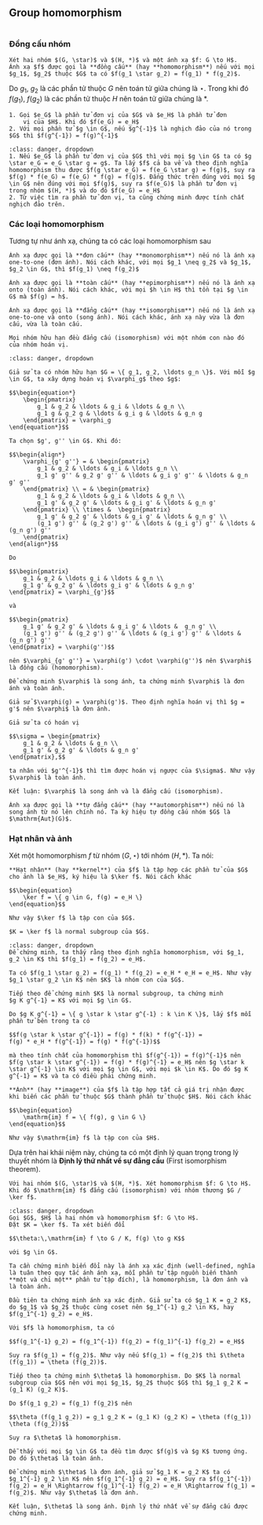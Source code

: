 ## Group homomorphism

```{contents}
```

### Đồng cấu nhóm

````{prf:definition} Homomorphism, Đồng cấu nhóm
Xét hai nhóm $(G, \star)$ và $(H, *)$ và một ánh xạ $f: G \to H$.
Ánh xạ $f$ được gọi là **đồng cấu** (hay **homomorphism**) nếu với mọi $g_1$, $g_2$ thuộc $G$ ta có $f(g_1 \star g_2) = f(g_1) * f(g_2)$.
````

Do $g_1$, $g_2$ là các phần tử thuộc $G$ nên toán tử giữa chúng là $\star$. Trong khi đó $f(g_1)$, $f(g_2)$ là các phần tử thuộc $H$ nên toán tử giữa chúng là $*$.

````{prf:remark}
1. Gọi $e_G$ là phần tử đơn vị của $G$ và $e_H$ là phần tử đơn
    vị của $H$. Khi đó $f(e_G) = e_H$
2. Với mọi phần tử $g \in G$, nếu $g^{-1}$ là nghịch đảo của nó trong $G$ thì $f(g^{-1}) = f(g)^{-1}$
````

```{admonition} **Chứng minh**
:class: danger, dropdown
1. Nếu $e_G$ là phần tử đơn vị của $G$ thì với mọi $g \in G$ ta có $g \star e_G = e_G \star g = g$. Ta lấy $f$ cả ba vế và theo định nghĩa homomorphism thu được $f(g \star e_G) = f(e_G \star g) = f(g)$, suy ra $f(g) * f(e_G) = f(e_G) * f(g) = f(g)$. Đẳng thức trên đúng với mọi $g \in G$ nên đúng với mọi $f(g)$, suy ra $f(e_G)$ là phần tử đơn vị trong nhóm $(H, *)$ và do đó $f(e_G) = e_H$
2. Từ việc tìm ra phần tử đơn vị, ta cũng chứng minh được tính chất nghịch đảo trên.
```

### Các loại homomorphism

Tương tự như ánh xạ, chúng ta có các loại homomorphism sau

````{prf:definition} Monomorphism, Đơn cấu
Ánh xạ được gọi là **đơn cấu** (hay **monomorphism**) nếu nó là ánh xạ one-to-one (đơn ánh). Nói cách khác, với mọi $g_1 \neq g_2$ và $g_1$, $g_2 \in G$, thì $f(g_1) \neq f(g_2)$
````

````{prf:definition} Epimorphism, Toàn cấu
Ánh xạ được gọi là **toàn cấu** (hay **epimorphism**) nếu nó là ánh xạ onto (toàn ánh). Nói cách khác, với mọi $h \in H$ thì tồn tại $g \in G$ mà $f(g) = h$.
````

````{prf:definition} Isomorphism, Đẳng cấu
Ánh xạ được gọi là **đẳng cấu** (hay **isomorphism**) nếu nó là ánh xạ one-to-one và onto (song ánh). Nói cách khác, ánh xạ này vừa là đơn cấu, vừa là toàn cấu.
````

````{prf:theorem} Định lí Cayley
Mọi nhóm hữu hạn đều đẳng cấu (isomorphism) với một nhóm con nào đó của nhóm hoán vị.
````

```{admonition} **Chứng minh**
:class: danger, dropdown

Giả sử ta có nhóm hữu hạn $G = \{ g_1, g_2, \ldots g_n \}$. Với mỗi $g \in G$, ta xây dựng hoán vị $\varphi_g$ theo $g$:

$$\begin{equation*}
    \begin{pmatrix}
        g_1 & g_2 & \ldots & g_i & \ldots & g_n \\
        g_1 g & g_2 g & \ldots & g_i g & \ldots & g_n g
    \end{pmatrix} = \varphi_g
\end{equation*}$$

Ta chọn $g', g'' \in G$. Khi đó:

$$\begin{align*}
    \varphi_{g' g''} = & \begin{pmatrix}
        g_1 & g_2 & \ldots & g_i & \ldots g_n \\
        g_1 g' g'' & g_2 g' g'' & \ldots & g_i g' g'' & \ldots & g_n g' g''
    \end{pmatrix} \\ = & \begin{pmatrix}
        g_1 & g_2 & \ldots & g_i & \ldots & g_n \\
        g_1 g' & g_2 g' & \ldots & g_i g' & \ldots & g_n g'
    \end{pmatrix} \\ \times &  \begin{pmatrix}
        g_1 g' & g_2 g' & \ldots & g_i g' & \ldots & g_n g' \\
        (g_1 g') g'' & (g_2 g') g'' & \ldots & (g_i g') g'' & \ldots & (g_n g') g''
    \end{pmatrix}
\end{align*}$$

Do

$$\begin{pmatrix}
    g_1 & g_2 & \ldots g_i & \ldots & g_n \\
    g_1 g' & g_2 g' & \ldots g_i g' & \ldots & g_n g'
\end{pmatrix} = \varphi_{g'}$$

và

$$\begin{pmatrix}
    g_1 g' & g_2 g' & \ldots & g_i g' & \ldots &  g_n g' \\
    (g_1 g') g'' & (g_2 g') g'' & \ldots & (g_i g') g'' & \ldots & (g_n g') g''
\end{pmatrix} = \varphi(g'')$$

nên $\varphi_{g' g''} = \varphi(g') \cdot \varphi(g'')$ nên $\varphi$ là đồng cấu (homomorphism).

Để chứng minh $\varphi$ là song ánh, ta chứng minh $\varphi$ là đơn ánh và toàn ánh.

Giả sử $\varphi(g) = \varphi(g')$. Theo định nghĩa hoán vị thì $g = g'$ nên $\varphi$ là đơn ánh.

Giả sử ta có hoán vị

$$\sigma = \begin{pmatrix}
    g_1 & g_2 & \ldots & g_n \\
    g_1 g' & g_2 g' & \ldots & g_n g'
\end{pmatrix},$$

ta nhân với $g'^{-1}$ thì tìm được hoán vị ngược của $\sigma$. Như vậy $\varphi$ là toàn ánh.

Kết luận: $\varphi$ là song ánh và là đẳng cấu (isomorphism).
```

````{prf:definition} Automorphism, Tự đẳng cấu
Ánh xạ được gọi là **tự đẳng cấu** (hay **automorphism**) nếu nó là song ánh từ nó lên chính nó. Ta ký hiệu tự đồng cấu nhóm $G$ là $\mathrm{Aut}(G)$.
````

### Hạt nhân và ảnh

Xét một homomorphism $f$ từ nhóm $(G, \star)$ tới nhóm $(H, *)$. Ta nói:

````{prf:definition} Kernel, Hạt nhân
**Hạt nhân** (hay **kernel**) của $f$ là tập hợp các phần tử của $G$ cho ảnh là $e_H$, ký hiệu là $\ker f$. Nói cách khác

$$\begin{equation}
    \ker f = \{ g \in G, f(g) = e_H \}
\end{equation}$$

Như vậy $\ker f$ là tập con của $G$.
````

````{prf:remark}
$K = \ker f$ là normal subgroup của $G$.
````

```{admonition} **Chứng minh**
:class: danger, dropdown
Để chứng minh, ta thấy rằng theo định nghĩa homomorphism, với $g_1, g_2 \in K$ thì $f(g_1) = f(g_2) = e_H$.

Ta có $f(g_1 \star g_2) = f(g_1) * f(g_2) = e_H * e_H = e_H$. Như vậy $g_1 \star g_2 \in K$ nên $K$ là nhóm con của $G$.

Tiếp theo để chứng minh $K$ là normal subgroup, ta chứng minh
$g K g^{-1} = K$ với mọi $g \in G$.

Do $g K g^{-1} = \{ g \star k \star g^{-1} : k \in K \}$, lấy $f$ mỗi phần tử bên trong ta có

$$f(g \star k \star g^{-1}) = f(g) * f(k) * f(g^{-1}) = 
f(g) * e_H * f(g^{-1}) = f(g) * f(g^{-1})$$

mà theo tính chất của homomorphism thì $f(g^{-1}) = f(g)^{-1}$ nên $f(g \star k \star g^{-1}) = f(g) * f(g)^{-1} = e_H$ nên $g \star k \star g^{-1} \in K$ với mọi $g \in G$, với mọi $k \in K$. Do đó $g K g^{-1} = K$ và ta có điều phải chứng minh.
```

````{prf:definition} Image, Ảnh
**Ảnh** (hay **image**) của $f$ là tập hợp tất cả giá trị nhận được khi biến các phần tử thuộc $G$ thành phần tử thuộc $H$. Nói cách khác

$$\begin{equation}
    \mathrm{im} f = \{ f(g), g \in G \}
\end{equation}$$

Như vậy $\mathrm{im} f$ là tập con của $H$.
````

Dựa trên hai khái niệm này, chúng ta có một định lý quan trọng trong lý
thuyết nhóm là **Định lý thứ nhất về sự đẳng cấu** (First isomorphism theorem).

````{prf:theorem} First isomorphism theorem
Với hai nhóm $(G, \star)$ và $(H, *)$. Xét homomorphism $f: G \to H$. Khi đó $\mathrm{im} f$ đẳng cấu (isomorphism) với nhóm thương $G / \ker f$.
````

```{admonition} **Chứng minh**
:class: danger, dropdown
Gọi $G$, $H$ là hai nhóm và homomorphism $f: G \to H$.
Đặt $K = \ker f$. Ta xét biến đổi

$$\theta:\,\mathrm{im} f \to G / K, f(g) \to g K$$

với $g \in G$.

Ta cần chứng minh biến đổi này là ánh xạ xác định (well-defined, nghĩa là tuân theo quy tắc ánh ánh xạ, mỗi phần tử tập nguồn biến thành **một và chỉ một** phần tử tập đích), là homomorphism, là đơn ánh và là toàn ánh.

Đầu tiên ta chứng minh ánh xạ xác định. Giả sử ta có $g_1 K = g_2 K$, do $g_1$ và $g_2$ thuộc cùng coset nên $g_1^{-1} g_2 \in K$, hay $f(g_1^{-1} g_2) = e_H$.

Với $f$ là homomorphism, ta có 

$$f(g_1^{-1} g_2) = f(g_1^{-1}) f(g_2) = f(g_1)^{-1} f(g_2) = e_H$$

Suy ra $f(g_1) = f(g_2)$. Như vậy nếu $f(g_1) = f(g_2)$ thì $\theta (f(g_1)) = \theta (f(g_2))$.

Tiếp theo ta chứng minh $\theta$ là homomorphism. Do $K$ là normal subgroup của $G$ nên với mọi $g_1$, $g_2$ thuộc $G$ thì $g_1 g_2 K = (g_1 K) (g_2 K)$.

Do $f(g_1 g_2) = f(g_1) f(g_2)$ nên 

$$\theta (f(g_1 g_2)) = g_1 g_2 K = (g_1 K) (g_2 K) = \theta (f(g_1)) \theta (f(g_2))$$

Suy ra $\theta$ là homomorphism.

Dễ thấy với mọi $g \in G$ ta đều tìm được $f(g)$ và $g K$ tương ứng. Do đó $\theta$ là toàn ánh.

Để chứng minh $\theta$ là đơn ánh, giả sử $g_1 K = g_2 K$ ta có $g_1^{-1} g_2 \in K$ nên $f(g_1^{-1} g_2) = e_H$. Suy ra $f(g_1^{-1}) f(g_2) = e_H \Rightarrow f(g_1)^{-1} f(g_2) = e_H \Rightarrow f(g_1) = f(g_2)$. Như vậy $\theta$ là đơn ánh.

Kết luận, $\theta$ là song ánh. Định lý thứ nhất về sự đẳng cấu được chứng minh.
```

